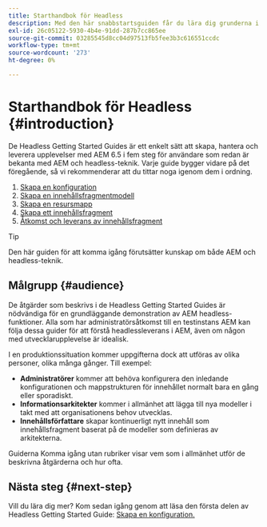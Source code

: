 ```yaml
---
title: Starthandbok för Headless
description: Med den här snabbstartsguiden får du lära dig grunderna i AEM 6.5:s kraftfulla headless-funktioner som Content Models, Content Fragments och GraphQL API.
exl-id: 26c05122-5930-4b4e-91dd-287b7cc865ee
source-git-commit: 03285545d8cc04d97513fb5fee3b3c616551ccdc
workflow-type: tm+mt
source-wordcount: '273'
ht-degree: 0%

---
```


# Starthandbok för Headless {#introduction}

De Headless Getting Started Guides är ett enkelt sätt att skapa, hantera och leverera upplevelser med AEM 6.5 i fem steg för användare som redan är bekanta med AEM och headless-teknik. Varje guide bygger vidare på det föregående, så vi rekommenderar att du tittar noga igenom dem i ordning.

1. [Skapa en konfiguration](create-configuration.md)
1. [Skapa en innehållsfragmentmodell](create-content-model.md)
1. [Skapa en resursmapp](create-assets-folder.md)
1. [Skapa ett innehållsfragment](create-content-fragment.md)
1. [Åtkomst och leverans av innehållsfragment](create-api-request.md)

>[!TIP]
>
>Den här guiden för att komma igång förutsätter kunskap om både AEM och headless-teknik.

<!-- HM-Links
>
>If you are new to either AEM or headless, please refer to our [Headless Documentation Journeys](/help/journey-headless/home.md) for an end-to-end introduction to both headless and how AEM supports it.
-->

## Målgrupp {#audience}

De åtgärder som beskrivs i de Headless Getting Started Guides är nödvändiga för en grundläggande demonstration av AEM headless-funktioner. Alla som har administratörsåtkomst till en testinstans AEM kan följa dessa guider för att förstå headlessleverans i AEM, även om någon med utvecklarupplevelse är idealisk.

I en produktionssituation kommer uppgifterna dock att utföras av olika personer, olika många gånger. Till exempel:

* **Administratörer** kommer att behöva konfigurera den inledande konfigurationen och mappstrukturen för innehållet normalt bara en gång eller sporadiskt.
* **Informationsarkitekter** kommer i allmänhet att lägga till nya modeller i takt med att organisationens behov utvecklas.
* **Innehållsförfattare** skapar kontinuerligt nytt innehåll som innehållsfragment baserat på de modeller som definieras av arkitekterna.

Guiderna Komma igång utan rubriker visar vem som i allmänhet utför de beskrivna åtgärderna och hur ofta.

## Nästa steg {#next-step}

Vill du lära dig mer? Kom sedan igång genom att läsa den första delen av Headless Getting Started Guide: [Skapa en konfiguration.](create-configuration.md)
